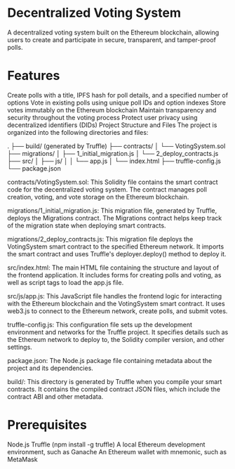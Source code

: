# Decentralized Voting System
A decentralized voting system built on the Ethereum blockchain, allowing users to create and participate in secure, transparent, and tamper-proof polls.

# Features
Create polls with a title, IPFS hash for poll details, and a specified number of options
Vote in existing polls using unique poll IDs and option indexes
Store votes immutably on the Ethereum blockchain
Maintain transparency and security throughout the voting process
Protect user privacy using decentralized identifiers (DIDs)
Project Structure and Files
The project is organized into the following directories and files:


.
├── build/ (generated by Truffle)
├── contracts/
│   └── VotingSystem.sol
├── migrations/
│   ├── 1_initial_migration.js
│   └── 2_deploy_contracts.js
├── src/
│   ├── js/
│   │   └── app.js
│   └── index.html
├── truffle-config.js
└── package.json

contracts/VotingSystem.sol: This Solidity file contains the smart contract code for the decentralized voting system. The contract manages poll creation, voting, and vote storage on the Ethereum blockchain.

migrations/1_initial_migration.js: This migration file, generated by Truffle, deploys the Migrations contract. The Migrations contract helps keep track of the migration state when deploying smart contracts.

migrations/2_deploy_contracts.js: This migration file deploys the VotingSystem smart contract to the specified Ethereum network. It imports the smart contract and uses Truffle's deployer.deploy() method to deploy it.

src/index.html: The main HTML file containing the structure and layout of the frontend application. It includes forms for creating polls and voting, as well as script tags to load the app.js file.

src/js/app.js: This JavaScript file handles the frontend logic for interacting with the Ethereum blockchain and the VotingSystem smart contract. It uses web3.js to connect to the Ethereum network, create polls, and submit votes.

truffle-config.js: This configuration file sets up the development environment and networks for the Truffle project. It specifies details such as the Ethereum network to deploy to, the Solidity compiler version, and other settings.

package.json: The Node.js package file containing metadata about the project and its dependencies.

build/: This directory is generated by Truffle when you compile your smart contracts. It contains the compiled contract JSON files, which include the contract ABI and other metadata.

# Prerequisites
Node.js
Truffle (npm install -g truffle)
A local Ethereum development environment, such as Ganache
An Ethereum wallet with mnemonic, such as MetaMask
